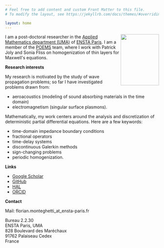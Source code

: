 ```yaml
---
# Feel free to add content and custom Front Matter to this file.
# To modify the layout, see https://jekyllrb.com/docs/themes/#overriding-theme-defaults

layout: home
---
```


<img align="right" src="img/photo.png" width="125" height="167">

I am a post-doctoral researcher in the [Applied Mathematics department (UMA)](https://uma.ensta-paris.fr/) of [ENSTA Paris](https://www.ensta-paris.fr/). I am a member of the [POEMS](https://uma.ensta-paris.fr/poems/) team, where I work with Patrick Joly and Sonia Fliss on homogenization of thin layers for Maxwell's equations.

**Research interests**

My research is motivated by the study of wave propagation problems; so far I have investigated problems drawn from:
- aeroacoustics (modeling of sound absorbing materials in the time domain)
- electromagnetism (singular surface plasmons).

Mathematically, my work centers around the analysis and discretization of deterministic partial differential equations. Here are a few keywords:

- time-domain impedance boundary conditions
- fractional operators
- time-delay systems
- discontinuous Galerkin methods
- sign-changing problems
- periodic homogenization.

**Links**

- [Google Scholar](https://scholar.google.com/citations?user=WB6-H6YAAAAJ)
- [GitHub](https://github.com/fmonteghetti)
- [HAL](https://cv.hal.science/florian-monteghetti)
- [ORCID](https://orcid.org/0000-0003-1557-9820)

**Contact**

Mail: florian.monteghetti_at_ensta-paris.fr  

Bureau 2.2.30  
ENSTA Paris, UMA  
828 Boulevard des Maréchaux  
91762 Palaiseau Cedex  
France